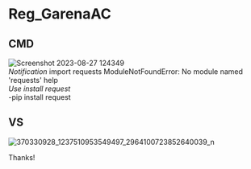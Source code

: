# Reg_GarenaAC

<h2> CMD </h2>


![Screenshot 2023-08-27 124349](https://github.com/ThienObito/Reg_GarenaAC/assets/93480106/19fc2e76-4b6e-44fc-ab90-fad620f9fea0)
<br>
<i>Notification</i>
import requests
ModuleNotFoundError: No module named 'requests' help 
<br>
<i>Use install request </i>
<br>
-pip install request


<h2> VS </h2>


![370330928_1237510953549497_2964100723852640039_n](https://github.com/ThienObito/Reg_GarenaAC/assets/93480106/44028535-0f17-4a90-b5fc-fc84dddee51e)

Thanks!


